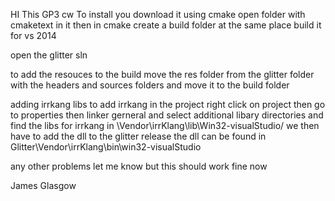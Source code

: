 HI This GP3 cw
To install you download it 
using cmake open folder with cmaketext in it
then in cmake create a build folder at the same place 
build it for vs 2014

open the glitter sln

to add the resouces to the build move the res folder from the glitter folder with the headers and sources folders and move it to the build folder

adding irrkang libs 
to add irrkang in the project right click on project then go to properties then linker gerneral and select additional libary directories and find the libs for irrkang in \Vendor\irrKlang\lib\Win32-visualStudio/
we then have to add the dll to the glitter release 
the dll can be found in Glitter\Vendor\irrKlang\bin\win32-visualStudio

any other problems let me know but this should work fine now

James Glasgow
